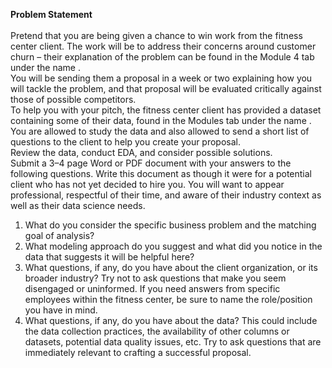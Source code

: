 **Problem Statement**
<br>
<br>
Pretend that you are being given a chance to win work from the fitness center client. The work will be to address their concerns around customer churn – their explanation of the problem can be found in the Module 4 tab under the name <Fitness Center CMO>. 
<br>
You will be sending them a proposal in a week or two explaining how you will tackle the problem, and that proposal will be evaluated critically against those of possible competitors.
<br>
To help you with your pitch, the fitness center client has provided a dataset containing some of their data, found in the Modules tab under the name <Fitness Center Data>. You are allowed to study the data and also allowed to send a short list of questions to the client to help you create your proposal.
<br>
Review the data, conduct EDA, and consider possible solutions.
<br>
Submit a 3–4 page Word or PDF document with your answers to the following questions. Write this document as though it were for a potential client who has not yet decided to hire you.  You will want to appear professional, respectful of their time, and aware of their industry context as well as their data science needs.
<br>
1. What do you consider the specific business problem and the matching goal of analysis?
2. What modeling approach do you suggest and what did you notice in the data that suggests it will be helpful here?
3. What questions, if any, do you have about the client organization, or its broader industry? Try not to ask questions that make you seem disengaged or uninformed.  If you need answers from specific employees within the fitness center, be sure to name the role/position you have in mind.
4. What questions, if any, do you have about the data? This could include the data collection practices, the availability of other columns or datasets, potential data quality issues, etc.  Try to ask questions that are immediately relevant to crafting a successful proposal.
